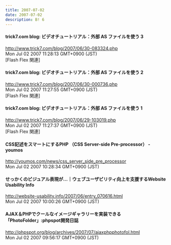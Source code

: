 ```yaml
---
title: 2007-07-02
date: 2007-07-02
description: B! 6
---
```


#### trick7.com blog: ビデオチュートリアル：外部 AS ファイルを使う 3
http://www.trick7.com/blog/2007/06/30-083324.php<br>
Mon Jul 02 2007 11:28:13 GMT+0900 (JST)<br>
[Flash Flex 関連]


#### trick7.com blog: ビデオチュートリアル：外部 AS ファイルを使う 2
http://www.trick7.com/blog/2007/06/30-000736.php<br>
Mon Jul 02 2007 11:27:55 GMT+0900 (JST)<br>
[Flash Flex 関連]


#### trick7.com blog: ビデオチュートリアル：外部 AS ファイルを使う 1
http://www.trick7.com/blog/2007/06/29-103019.php<br>
Mon Jul 02 2007 11:27:37 GMT+0900 (JST)<br>
[Flash Flex 関連]


#### CSS記述をスマートにするPHP （CSS Server-side Pre-processor） - youmos
http://youmos.com/news/css_server_side_pre_processor<br>
Mon Jul 02 2007 10:28:34 GMT+0900 (JST)<br>


#### せっかくのビジュアル表現が...｜ウェブユーザビリティ向上を支援するWebsite Usability Info
http://website-usability.info/2007/06/entry_070616.html<br>
Mon Jul 02 2007 10:00:26 GMT+0900 (JST)<br>


#### AJAX＆PHPでクールなイメージギャラリーを実装できる「PhotoFolder」:phpspot開発日誌
http://phpspot.org/blog/archives/2007/07/ajaxphpphotofol.html<br>
Mon Jul 02 2007 09:56:17 GMT+0900 (JST)<br>


